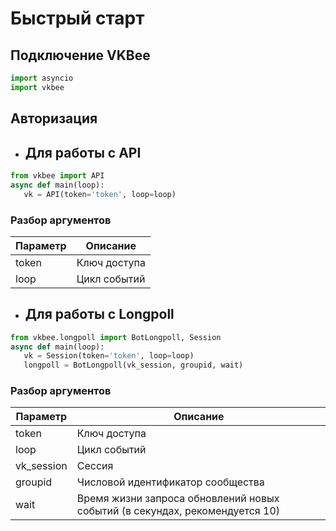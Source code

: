 # Быстрый старт
## Подключение VKBee
```python
import asyncio
import vkbee
```

## Авторизация
 - ## Для работы с API
 ```python
from vkbee import API
async def main(loop):
    vk = API(token='token', loop=loop)
  ```
### Разбор аргументов
| Параметр | Описание |
| -------- | ---------|
| token | Ключ доступа
| loop  | Цикл событий

 - ## Для работы с Longpoll
 ```python
from vkbee.longpoll import BotLongpoll, Session
async def main(loop):
    vk = Session(token='token', loop=loop)
    longpoll = BotLongpoll(vk_session, groupid, wait)
  ```
### Разбор аргументов
| Параметр | Описание |
| -------- | ---------|
| token | Ключ доступа
| loop  | Цикл событий
| vk_session | Сессия
| groupid  | Числовой идентификатор сообщества
| wait | Время жизни запроса обновлений новых событий (в секундах, рекомендуется 10)

